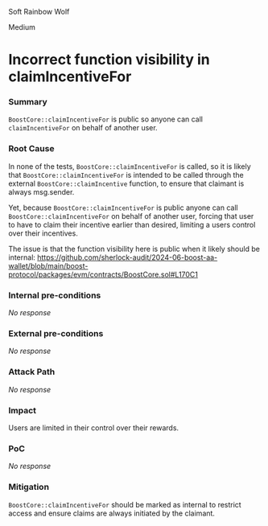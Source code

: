 Soft Rainbow Wolf

Medium

# Incorrect function visibility in claimIncentiveFor

### Summary

```BoostCore::claimIncentiveFor``` is public so anyone can call ```claimIncentiveFor``` on behalf of another user. 

### Root Cause

In none of the tests, ```BoostCore::claimIncentiveFor``` is called, so it is likely that ```BoostCore::claimIncentiveFor``` is intended to be called through the external ```BoostCore::claimIncentive``` function, to ensure that claimant is always msg.sender. 

Yet, because ```BoostCore::claimIncentiveFor``` is public anyone can call ```BoostCore::claimIncentiveFor``` on behalf of another user, forcing that user to have to claim their incentive earlier than desired, limiting a users control over their incentives. 

The issue is that the function visibility here is public when it likely should be internal: https://github.com/sherlock-audit/2024-06-boost-aa-wallet/blob/main/boost-protocol/packages/evm/contracts/BoostCore.sol#L170C1

### Internal pre-conditions

_No response_

### External pre-conditions

_No response_

### Attack Path

_No response_

### Impact

Users are limited in their control over their rewards. 

### PoC

_No response_

### Mitigation

```BoostCore::claimIncentiveFor``` should be marked as internal to restrict access and ensure claims are always initiated by the claimant.